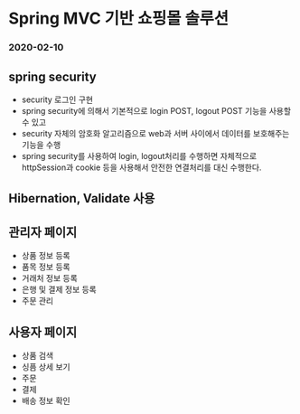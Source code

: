 # Spring MVC 기반 쇼핑몰 솔루션
### 2020-02-10

## spring security
* security 로그인 구현
* spring security에 의해서 기본적으로 login POST, logout POST
기능을 사용할 수 있고
* security 자체의 암호화 알고리즘으로 web과 서버 사이에서 데이터를 보호해주는 기능을 수행
* spring security를 사용하여 login, logout처리를 수행하면 자체적으로 httpSession과 cookie 등을 사용해서 안전한
연결처리를 대신 수행한다.

## Hibernation, Validate 사용

## 관리자 페이지
* 상품 정보 등록
* 품목 정보 등록
* 거래처 정보 등록
* 은행 및 결제 정보 등록
* 주문 관리

## 사용자 페이지
* 상품 검색
* 싱픔 상세 보기
* 주문
* 결제
* 배송 정보 확인
